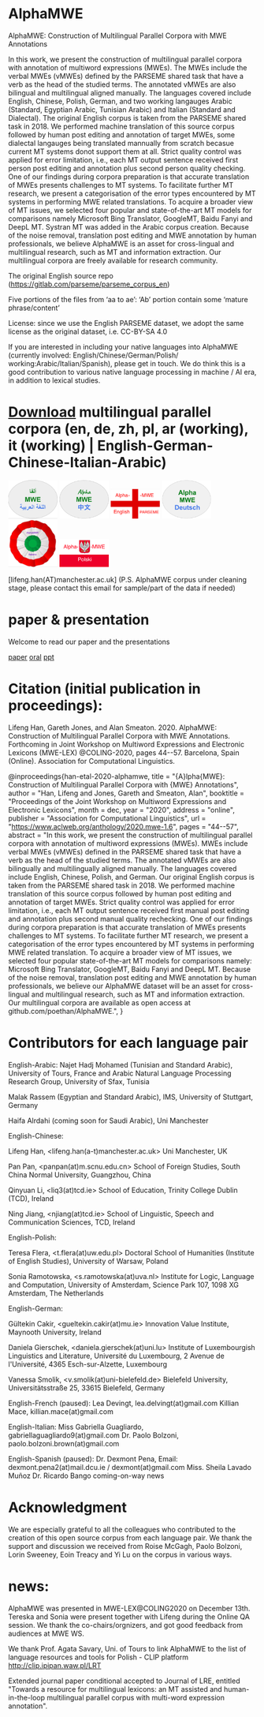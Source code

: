 # AlphaMWE
AlphaMWE: Construction of Multilingual Parallel Corpora with MWE Annotations

In this work, we present the construction of multilingual parallel corpora with annotation of multiword expressions (MWEs). 
The MWEs include the verbal MWEs (vMWEs) defined by the PARSEME shared task that have a verb as the head of the studied terms. 
The annotated vMWEs are also bilingual and multilingual aligned manually. The languages covered include English, Chinese, Polish, German, and two working langauges Arabic (Standard, Egyptian Arabic, Tunisian Arabic) and Italian (Standard and Dialectal). 
The original English corpus is taken from the PARSEME shared task in 2018. 
We performed machine translation of this source corpus followed by human post editing and annotation of target MWEs, some dialectal langauges being translated mannually from scratch becasue current MT systems donot support them at all. 
Strict quality control was applied for error limitation, i.e., each MT output sentence received first person post editing and annotation plus second person quality checking. 
One of our findings during corpora preparation is that accurate translation of MWEs presents challenges to MT systems. 
To facilitate further MT research, we present a categorisation of the error types encountered by MT systems in performing MWE related translations. 
To acquire a broader view of MT issues, we selected four popular and state-of-the-art MT models for comparisons namely Microsoft Bing Translator, GoogleMT, Baidu Fanyi and DeepL MT. Systran MT was added in the Arabic corpus creation.
Because of the noise removal, translation post editing and MWE annotation by human professionals, 
we believe AlphaMWE is an asset for cross-lingual and multilingual research, such as MT and information extraction. Our multilingual corpora are freely available for research community.

The original English source repo (https://gitlab.com/parseme/parseme_corpus_en)

Five portions of the files from ‘aa to ae’: ‘Ab’ portion contain some ‘mature phrase/content’

License: since we use the English PARSEME dataset, we adopt the same license as the original dataset, i.e. CC-BY-SA 4.0

If you are interested in including your native languages into AlphaMWE (currently involved: English/Chinese/German/Polish/ working:Arabic/Italian/Spanish), please get in touch. We do think this is a good contribution to various native language processing in machine / AI era, in addition to lexical studies. 

# [Download](https://drive.google.com/drive/folders/1ikZ9nK1t-MlFjQ_PCvX_YCNooujGdyVO?usp=sharing ) multilingual parallel corpora (en, de, zh, pl, ar (working), it (working) | English-German-Chinese-Italian-Arabic)


<img src="https://github.com/aaronlifenghan/AlphaMWE/blob/main/logo-alphaMWE-Arabic.png" width=100> <img src="https://github.com/aaronlifenghan/AlphaMWE/blob/main/logo-alphaMWE-Chinese.png" width=100> <img src="https://github.com/aaronlifenghan/AlphaMWE/blob/main/logo-alphaMWE-English-.png" width=100> <img src="https://github.com/aaronlifenghan/AlphaMWE/blob/main/logo-alphaMWE-German.png" width=100> <img src="https://github.com/aaronlifenghan/AlphaMWE/blob/main/logo-AlphaMWE-italiano.png" width=100> <img src="https://github.com/aaronlifenghan/AlphaMWE/blob/main/logo-alphaMWE-Polish.png" width="100">




[lifeng.han(AT)manchester.ac.uk] (P.S. AlphaMWE corpus under cleaning stage, please contact this email for sample/part of the data if needed)


# paper & presentation
Welcome to read our paper and the presentations

[paper](https://arxiv.org/abs/2011.03783)
[oral](https://youtu.be/KiuF5JdOlLw)
[ppt](https://es.slideshare.net/mobile/AaronHanLiFeng/alphamwe-construction-of-multilingual-parallel-corpora-with-mwe-annotations-ppt4ws)


# Citation (initial publication in proceedings):

Lifeng Han, Gareth Jones, and Alan Smeaton. 2020. AlphaMWE: Construction of Multilingual Parallel Corpora with MWE Annotations. Forthcoming in Joint Workshop on Multiword Expressions and Electronic Lexicons (MWE-LEX) @COLING-2020, pages 44--57. Barcelona, Spain (Online). Association for Computational Linguistics.

@inproceedings{han-etal-2020-alphamwe,
    title = "{A}lpha{MWE}: Construction of Multilingual Parallel Corpora with {MWE} Annotations",
    author = "Han, Lifeng  and
      Jones, Gareth  and
      Smeaton, Alan",
    booktitle = "Proceedings of the Joint Workshop on Multiword Expressions and Electronic Lexicons",
    month = dec,
    year = "2020",
    address = "online",
    publisher = "Association for Computational Linguistics",
    url = "https://www.aclweb.org/anthology/2020.mwe-1.6",
    pages = "44--57",
    abstract = "In this work, we present the construction of multilingual parallel corpora with annotation of multiword expressions (MWEs). MWEs include verbal MWEs (vMWEs) defined in the PARSEME shared task that have a verb as the head of the studied terms. The annotated vMWEs are also bilingually and multilingually aligned manually. The languages covered include English, Chinese, Polish, and German. Our original English corpus is taken from the PARSEME shared task in 2018. We performed machine translation of this source corpus followed by human post editing and annotation of target MWEs. Strict quality control was applied for error limitation, i.e., each MT output sentence received first manual post editing and annotation plus second manual quality rechecking. One of our findings during corpora preparation is that accurate translation of MWEs presents challenges to MT systems. To facilitate further MT research, we present a categorisation of the error types encountered by MT systems in performing MWE related translation. To acquire a broader view of MT issues, we selected four popular state-of-the-art MT models for comparisons namely: Microsoft Bing Translator, GoogleMT, Baidu Fanyi and DeepL MT. Because of the noise removal, translation post editing and MWE annotation by human professionals, we believe our AlphaMWE dataset will be an asset for cross-lingual and multilingual research, such as MT and information extraction. Our multilingual corpora are available as open access at github.com/poethan/AlphaMWE.",
}

# Contributors for each language pair
English-Arabic:
Najet Hadj Mohamed (Tunisian and Standard Arabic), University of Tours, France and  Arabic Natural Language Processing Research Group, University of Sfax, Tunisia

Malak Rassem (Egyptian and Standard Arabic), IMS, University of Stuttgart, Germany

Haifa Alrdahi (coming soon for Saudi Arabic), Uni Manchester


English-Chinese:

Lifeng Han, <lifeng.han(a-t)manchester.ac.uk> Uni Manchester, UK

Pan Pan, <panpan(at)m.scnu.edu.cn> School of Foreign Studies, South China Normal University, Guangzhou, China

Qinyuan Li, <liq3(at)tcd.ie> School of Education, Trinity College Dublin (TCD), Ireland

Ning Jiang, <njiang(at)tcd.ie> School of Linguistic, Speech and Communication Sciences, TCD, Ireland




English-Polish:

Teresa Flera, <t.flera(at)uw.edu.pl> Doctoral School of Humanities (Institute of English Studies), University of
Warsaw, Poland

Sonia Ramotowska, <s.ramotowska(at)uva.nl> Institute for Logic, Language and Computation, University of
Amsterdam, Science Park 107, 1098 XG Amsterdam, The Netherlands

English-German:

Gültekin Cakir, <gueltekin.cakir(at)mu.ie> Innovation Value Institute, Maynooth University, Ireland

Daniela Gierschek, <daniela.gierschek(at)uni.lu> Institute of Luxembourgish Linguistics and Literature, Université du
Luxembourg, 2 Avenue de l'Université, 4365 Esch-sur-Alzette, Luxembourg

Vanessa Smolik, <v.smolik(at)uni-bielefeld.de> Bielefeld University, Universitätsstraße 25, 33615 Bielefeld, Germany


English-French (paused): 
Lea Devingt, lea.delvingt(at)gmail.com 
Killian Mace, killian.mace(at)gmail.com 

English-Italian:
Miss Gabriella Guagliardo, gabriellaguagliardo9(at)gmail.com 
Dr. Paolo Bolzoni, paolo.bolzoni.brown(at)gmail.com 


English-Spanish (paused):
Dr. Dexmont Pena, Email: dexmont.pena2(at)mail.dcu.ie / dexmont(at)gmail.com
Miss. Sheila Lavado Muñoz
Dr. Ricardo Bango coming-on-way news


# Acknowledgment
We are especially grateful to all the colleagues who contributed to the creation of this open source corpus from each language pair. We thank the support and discussion we received from Roise McGagh, Paolo Bolzoni, Lorin Sweeney, Eoin Treacy and Yi Lu on the corpus in various ways.


# news:
AlphaMWE was presented in MWE-LEX@COLING2020 on December 13th. Tereska and Sonia were present together with Lifeng during the Online QA session. We thank the co-chairs/orgnizers, and got good feedback from audiences at MWE WS. 

We thank Prof. Agata Savary, Uni. of Tours to link AlphaMWE to the  list of language resources and tools for Polish - CLIP platform http://clip.ipipan.waw.pl/LRT 

Extended journal paper conditional accepted to Journal of LRE, entitled "Towards a resource for multilingual lexicons: an MT assisted and human-in-the-loop multilingual parallel corpus with multi-word expression annotation".
